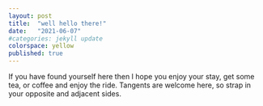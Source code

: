```yaml
---
layout: post
title:  "well hello there!"
date:   "2021-06-07" 
#categories: jekyll update
colorspace: yellow
published: true
---
```


If you have found yourself here then I hope you enjoy your stay, get some tea, or coffee and enjoy the ride. 
Tangents are welcome here, so strap in your opposite and adjacent sides.

